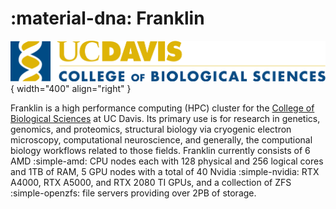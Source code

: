 # :material-dna: Franklin


![CBS unit signature](../assets/CBS-unit-signature.png){ width="400" align="right" }



Franklin is a high performance computing (HPC) cluster for the [College of Biological Sciences](https://biology.ucdavis.edu/) at UC Davis.
Its primary use is for research in genetics, genomics, and proteomics, structural biology via cryogenic electron microscopy, computational neuroscience, and generally, the computional biology workflows related to those fields.
Franklin currently consists of 6 AMD :simple-amd: CPU nodes each with 128 physical and 256 logical cores and 1TB of RAM,
5 GPU nodes with a total of 40 Nvidia :simple-nvidia: RTX A4000, RTX A5000, and RTX 2080 TI GPUs, and a collection
of ZFS :simple-openzfs: file servers providing over 2PB of storage.


